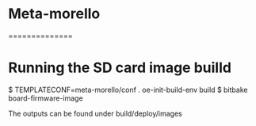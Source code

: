 # Meta-morello
==============

# Running the SD card image builld
$ TEMPLATECONF=meta-morello/conf . oe-init-build-env build
$ bitbake board-firmware-image

The outputs can be found under build/deploy/images
